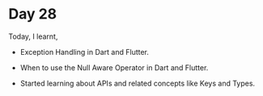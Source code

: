 # Day 28

Today, I learnt,

- Exception Handling in Dart and Flutter.

- When to use the Null Aware Operator in Dart and Flutter.

- Started learning about APIs and related concepts like Keys and Types.
